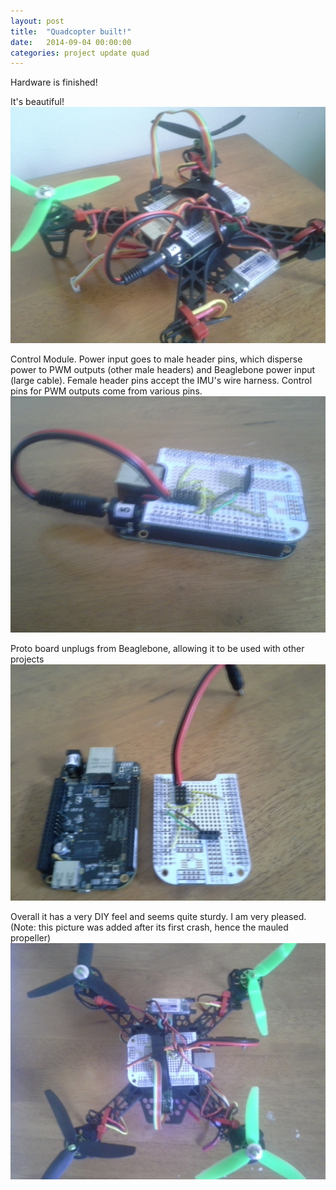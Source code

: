 ```yaml
---
layout: post
title:  "Quadcopter built!"
date:   2014-09-04 00:00:00
categories: project update quad
---
```


Hardware is finished!

It's beautiful!
![alt text](/quad1.jpg)

Control Module.  Power input goes to male header pins, which disperse power to PWM outputs (other male headers) and Beaglebone power input (large cable).  Female header pins accept the IMU's wire harness.  Control pins for PWM outputs come from various pins.
![alt text](/quad2.jpg)

Proto board unplugs from Beaglebone, allowing it to be used with other projects
![alt text](/quad3.jpg)

Overall it has a very DIY feel and seems quite sturdy.  I am very pleased.  (Note: this picture was added after its first crash, hence the mauled propeller)
![alt text](/quad4.jpg)